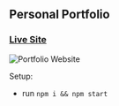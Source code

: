 ## Personal Portfolio

### [Live Site](https://aesthetic-druid-a5c893.netlify.app/)

![Portfolio Website](https://ibb.co/NnD986B)


Setup:
- run ```npm i && npm start```